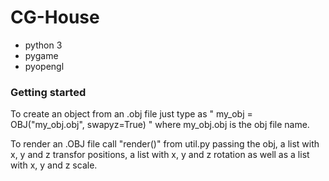 # CG-House

* python 3
* pygame
* pyopengl

### Getting started

To create an object from an .obj file just type as " my_obj = OBJ("my_obj.obj", swapyz=True) " where my_obj.obj is the obj file name.

To render an .OBJ file call "render()" from util.py passing the obj, a list with x, y and z transfor positions, a list with x, y and z rotation as well as a list with x, y and z scale.
